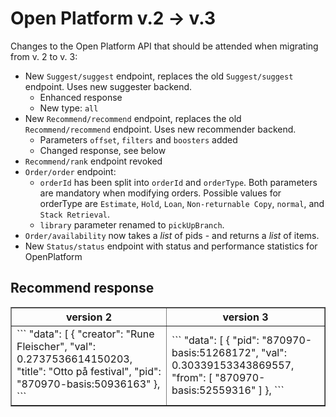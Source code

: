 # Open Platform v.2 -> v.3

Changes to the Open Platform API that should be attended when migrating from v. 2 to v. 3:

- New `Suggest/suggest` endpoint, replaces the old `Suggest/suggest` endpoint. Uses new suggester backend.
   - Enhanced response
   - New type: `all`
- New `Recommend/recommend` endpoint, replaces the old `Recommend/recommend` endpoint. Uses new recommender backend.
   - Parameters `offset`, `filters` and `boosters` added
   - Changed response, see below
- `Recommend/rank` endpoint revoked
- `Order/order` endpoint:
   - `orderId` has been split into `orderId` and `orderType`. Both parameters are mandatory when modifying orders. Possible values for orderType are `Estimate`, `Hold`, `Loan`, `Non-returnable Copy`, `normal`, and `Stack Retrieval`.
   - `library` parameter renamed to `pickUpBranch`.
- `Order/availability` now takes a *list* of pids - and returns a *list* of items.
- New `Status/status` endpoint with status and performance statistics for OpenPlatform
 
## Recommend response
 
<table border=1>
<tr> <th> version 2 </th> <th> version 3 </th> </tr>
<tr><td>
```
  "data": [
    {
      "creator": "Rune Fleischer",
      "val": 0.2737536614150203,
      "title": "Otto på festival",
      "pid": "870970-basis:50936163"
    },
```
</td><td>
```
  "data": [
    {
      "pid": "870970-basis:51268172",
      "val": 0.30339153343869557,
      "from": [
        "870970-basis:52559316"
      ]
    },
```
</td></tr>
</table>

